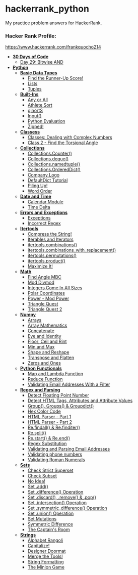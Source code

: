 # hackerrank_python

My practice problem answers for HackerRank.

### Hacker Rank Profile:

https://www.hackerrank.com/frankquocho214

- **[30 Days of Code](30-Days-of-Code)**
  * [Day 29: Bitwise AND](30-Days-of-Code/day-29-bitwise-and)
- **[Python](python)**
  - **[Basic Data Types](python/basic-data-types)**
      * [Find the Runner-Up Score!](python/basic-data-types/find-the-runner-up-score)
      * [Lists](python/basic-data-types/lists)
      * [Tuples](python/basic-data-types/tuples)
  - **[Built-Ins](python/built-ins)**
      * [Any or All](python/built-ins/any-or-all)
      * [Athlete Sort](python/built-ins/athlete-sort)
      * [ginortS](python/built-ins/ginortS)
      * [Input()](python/built-ins/input)
      * [Python Evaluation](python/built-ins/python-evaluation)
      * [Zipped!](python/built-ins/zipped)
  - **[Classess](python/classes)**
      * [Classes: Dealing with Complex Numbers](python/classes/dealing-with-complex-numbers)
      * [Class 2 - Find the Torsional Angle](python/classes/find-the-torsional-angle)
  - **[Collections](python/collections)**
      * [Collections.Counter()](python/collections/counter)
      * [Collections.deque()](python/collections/deque)
      * [Collections.namedtuple()](python/collections/namedtuple)
      * [Collections.OrderedDict()](python/collections/ordereddict)
      * [Company Logo](python/collections/company-logo)
      * [DefaultDict Tutorial](python/collections/defaultdict)
      * [Piling Up!](python/collections/piling-up)
      * [Word Order](python/collections/word-order)
  - **[Date and Time](python/day-time)**
      * [Calendar Module](python/day-time/calendar-module)
      * [Time Delta](python/day-time/time-delta)
  - **[Errors and Exceptions](python/errors-and-exceptions)**
      * [Exceptions](python/errors-and-exceptions/exceptions)
      * [Incorrect Regex](python/errors-and-exceptions/incorrect-regex)
  - **[Itertools](python/itertools)**
      * [Compress the String!](python/itertools/compress-the-string)
      * [Iterables and Iterators](python/itertools/iterables-and-iterators)
      * [itertools.combinations()](python/itertools/combinations)
      * [itertools.combinations_with_replacement()](python/itertools/combinations/with-replacement)
      * [itertools.permutations()](python/itertools/permutations)
      * [itertools.product()](python/itertools/product)
      * [Maximize It!](python/itertools/maximize-it)
  - **[Math](python/math)**
      * [Find Angle MBC](python/math/find-angle-mbc)
      * [Mod Divmod](python/math/mod-divmod)
      * [Integers Come In All Sizes](python/math/integers-come-in-all-sizes)
      * [Polar Coordinates](python/math/polar-coordinates)
      * [Power - Mod Power](python/math/power-mod-power)
      * [Triangle Quest](python/math/triangle-quest)
      * [Triangle Quest 2](python/math/triangle-quest-2)
  - **[Numpy](python/numpy)**
      * [Arrays](python/numpy/arrays)
      * [Array Mathematics](python/numpy/array-mathematics)
      * [Concatenate](python/numpy/concatenate)
      * [Eye and Identity](python/numpy/eye-and-identity)
      * [Floor, Ceil and Rint](python/numpy/floor-ceil-and-rint)
      * [Min and Max](python/numpy/min-and-max)
      * [Shape and Reshape](python/numpy/shape-and-reshape)
      * [Transpose and Flatten](python/numpy/transpose-and-flatten)
      * [Zeros and Ones](python/numpy/zeros-and-ones)
  - **[Python Functionals](python/functionals)**
      * [Map and Lambda Function](python/functionals/map-and-lambda-function)
      * [Reduce Function](python/functionals/reduce-function)
      * [Validating Email Addresses With a Filter](python/functionals/validating-email-addresses-with-a-filter)
  - **[Regex and Parsing](python/regex-and-parsing)**
      * [Detect Floating Point Number](python/regex-and-parsing/detect-floating-point-number)
      * [Detect HTML Tags, Attributes and Attribute Values](python/regex-and-parsing/detect-html-tags-attributes-and-attribute-values)
      * [Group(), Groups() & Groupdict()](python/regex-and-parsing/group-groups-groupdict)
      * [Hex Color Code](python/regex-and-parsing/hex-color-code)
      * [HTML Parser - Part 1](python/regex-and-parsing/html-parser-part-1)
      * [HTML Parser - Part 2](python/regex-and-parsing/html-parser-part-2)
      * [Re.findall() & Re.finditer()](python/regex-and-parsing/re.findall-&-re.finditer)
      * [Re.split()](python/regex-and-parsing/re.split)
      * [Re.start() & Re.end()](python/regex-and-parsing/re.start-&-re.end)
      * [Regex Substitution](python/regex-and-parsing/regex-substitution)
      * [Validating and Parsing Email Addresses](python/regex-and-parsing/validating-and-parsing-email-addresses)
      * [Validating phone numbers](python/regex-and-parsing/validating-phone-numbers)
      * [Validating Roman Numerals](python/regex-and-parsing/validating-roman-numerals)
  - **[Sets](python/sets)**
      * [Check Strict Superset](python/sets/check-strict-superset)
      * [Check Subset](python/sets/check-subset)
      * [No Idea!](python/sets/no-idea)
      * [Set .add()](python/sets/add)
      * [Set .difference() Operation](python/sets/difference-operation)
      * [Set .discard(), .remove() & .pop()](python/sets/discard-remove-pop)
      * [Set .intersection() Operation](python/sets/intersection-operation)
      * [Set .symmetric_difference() Operation](python/sets/symmetric-difference-operation)
      * [Set .union() Operation](python/sets/union-operation)
      * [Set Mutations](python/sets/mutations)
      * [Symmetric Difference](python/sets/symmetric-difference)
      * [The Captain's Room](python/sets/the-captains-room)
   - **[Strings](python/strings)**
      * [Alphabet Rangoli](python/strings/alphabet-rangoli)
      * [Capitalize!](python/strings/capitalize)
      * [Designer Doormat](python/strings/designer-doormat)
      * [Merge the Tools!](python/strings/merge-the-tools)
      * [String Formatting](python/strings/string-formatting)
      * [The Minion Game](python/strings/the-minion-game)
